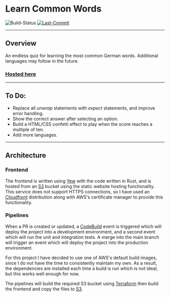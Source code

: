 # Learn Common Words

![Build-Status](https://s3.eu-west-1.amazonaws.com/learn-common-words.net/build-status.svg?)
[![Last-Commit](https://img.shields.io/github/last-commit/Oliver-Bilbie/learn-common-words)](https://github.com/Oliver-Bilbie/learn-common-words/blob/main/CHANGELOG.md)

---

## Overview

An endless quiz for learning the most common German words. Additional languages may follow in the future.

### [Hosted here](https://learn-common-words.net)

---

## To Do:

- Replace all *unwrap* statements with *expect* statements, and improve error handling.
- Show the correct answer after selecting an option.
- Build a HTML/CSS confetti effect to play when the score reaches a multiple of ten.
- Add more languages.

---

## Architecture

### Frontend

The frontend is written using [Yew](https://yew.rs/) with the code written in Rust, and is hosted from an [S3](https://aws.amazon.com/s3/) bucket using the static website hosting functionality. This service does not support HTTPS connections, so I have used an [Cloudfront](https://aws.amazon.com/cloudfront/) distribution along with AWS's certificate manager to provide this functionality.

### Pipelines

When a PR is created or updated, a [CodeBuild](https://aws.amazon.com/codebuild/) event is triggered which will deploy the project into a development environment, and a second event which will run the unit and integration tests. A merge into the main branch will trigger an event which will deploy the project into the production environment.

For this project I have decided to use one of AWS's default build images, since I do not have the time to consistently maintain my own. As a result, the dependencies are installed each time a build is run which is not ideal, but this works well enough for now.

The pipelines will build the required S3 bucket using [Terraform](https://www.terraform.io/) then build the frontend and copy the files to [S3](https://aws.amazon.com/s3/).
